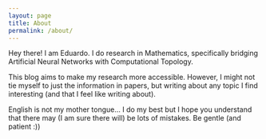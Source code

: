 ```yaml
---
layout: page
title: About
permalink: /about/
---
```



Hey there! I am Eduardo. I do research in Mathematics, specifically bridging
Artificial Neural Networks with Computational Topology.

This blog aims to make my research more accessible. However, I might
not tie myself to just the information in papers, but writing about
any topic I find interesting (and that I feel like writing about).

English is not my mother tongue... I do my best but I hope you
understand that there may (I am sure there will) be lots of
mistakes. Be gentle (and patient :))


